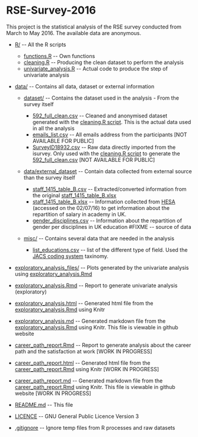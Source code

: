 # RSE-Survey-2016

This project is the statistical analysis of the RSE survey conducted from March to May 2016. The available data are anonymous. 

* [R/](R/) -- All the R scripts
    * [functions.R](R/libs/functions.R) -- Own functions
    * [cleaning.R](R/cleaning.R) -- Producing the clean dataset to perform the analysis
    * [univariate_analysis.R](R/univariate_analysis.R) -- Actual code to produce the step of univariate analysis

* [data/](data/) -- Contains all data, dataset or external information

    * [dataset/](data/dataset) --  Contains the dataset used in the analysis - From the survey itself
        * [592_full_clean.csv](data/592_full_clean.csv) -- Cleaned and anonymised dataset generated with the [cleaning.R script](R/cleaning.R). This is the actual data used in all the analysis
        * [emails_list.csv](data/dataset/emails_list.csv) -- All emails address from the participants \[NOT AVAILABLE FOR PUBLIC\]
        * [SurveyID18932.csv](data/dataset/SurveyID18932.csv) -- Raw data directly imported from the isurvey. Only used with the [cleaning.R script](R/cleaning.R) to generate the [592_full_clean.csv](data/592_full_clean.csv) \[NOT AVAILABLE FOR PUBLIC\]

    * [data/external_dataset](data/external_dataset) -- Contain data collected from external source than the survey itself
        * [staff_1415_table_B.csv](data/external_dataset/staff_1415_table_B.csv)  -- Extracted/converted information from the original [staff_1415_table_B.xlsx](data/external_dataset/staff_1415_table_B.xlsx)
        * [staff_1415_table_B.xlsx](data/external_dataset/staff_1415_table_B.xlsx) -- Information collected from [HESA](https://www.hesa.ac.uk/intros/staffintro1415) (accessed on the 02/07/16) to get information about the repartition of salary in academy in UK. 
        * [gender_disciplines.csv](data/dataset/external_dataset/gender_disciplines.csv) -- Information about the repartition of gender per disciplines in UK education #FIXME -- source of data 
    * [misc/](/data/misc) --  Contains several data that are needed in the analysis
        * [list_educations.csv](data/dataset/list_educations.csv) -- list of the different type of field. Used the [JACS coding system](https://www.hesa.ac.uk/jacs3) taxinomy. 


* [exploratory_analysis_files/](exploratory_analysis_files/) -- Plots generated by the univariate analysis using [exploratory_analysis.Rmd](exploratory_analysis.Rmd)

* [exploratory_analysis.Rmd](exploratory_analysis.Rmd) -- Report to generate univariate analysis (exploratory) 

* [exploratory_analysis.html](exploratory_analysis.html) -- Generated html file from the [exploratory_analysis.Rmd](exploratory_analysis.Rmd) using Knitr

* [exploratory_analysis.md](exploratory_analysis.md) -- Generated markdown file from the [exploratory_analysis.Rmd](exploratory_analysis.Rmd) using Knitr. This file is viewable in github website

* [career_path_report.Rmd](career_path_report.Rmd) -- Report to generate analysis about the career path and the satisfaction at work \[WORK IN PROGRESS\]

* [career_path_report.html](career_path_report.html) -- Generated html file from the [career_path_report.Rmd](career_path_report.Rmd) using Knitr \[WORK IN PROGRESS\]

* [career_path_report.md](career_path_report.md) -- Generated markdown file from the [career_path_report.Rmd](career_path_report.Rmd) using Knitr. This file is viewable in github website \[WORK IN PROGRESS\]

* [README.md](README.md) -- This file 

* [LICENCE](LICENCE) -- GNU General Public Licence Version 3

* [.gitignore](.gitignore) -- Ignore temp files from R processes and raw datasets
